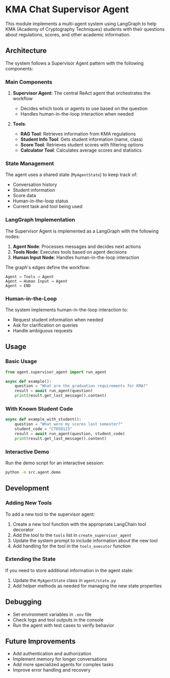 # KMA Chat Supervisor Agent

This module implements a multi-agent system using LangGraph to help KMA (Academy of Cryptography Techniques) students with their questions about regulations, scores, and other academic information.

## Architecture

The system follows a Supervisor Agent pattern with the following components:

### Main Components

1. **Supervisor Agent**: The central ReAct agent that orchestrates the workflow

   - Decides which tools or agents to use based on the question
   - Handles human-in-the-loop interaction when needed

2. **Tools**:
   - **RAG Tool**: Retrieves information from KMA regulations
   - **Student Info Tool**: Gets student information (name, class)
   - **Score Tool**: Retrieves student scores with filtering options
   - **Calculator Tool**: Calculates average scores and statistics

### State Management

The agent uses a shared state (`MyAgentState`) to keep track of:

- Conversation history
- Student information
- Score data
- Human-in-the-loop status
- Current task and tool being used

### LangGraph Implementation

The Supervisor Agent is implemented as a LangGraph with the following nodes:

1. **Agent Node**: Processes messages and decides next actions
2. **Tools Node**: Executes tools based on agent decisions
3. **Human Input Node**: Handles human-in-the-loop interaction

The graph's edges define the workflow:

```
Agent → Tools → Agent
Agent → Human Input → Agent
Agent → END
```

### Human-in-the-Loop

The system implements human-in-the-loop interaction to:

- Request student information when needed
- Ask for clarification on queries
- Handle ambiguous requests

## Usage

### Basic Usage

```python
from agent.supervisor_agent import run_agent

async def example():
    question = "What are the graduation requirements for KMA?"
    result = await run_agent(question)
    print(result.get_last_message().content)
```

### With Known Student Code

```python
async def example_with_student():
    question = "What were my scores last semester?"
    student_code = "CT050123"
    result = await run_agent(question, student_code)
    print(result.get_last_message().content)
```

### Interactive Demo

Run the demo script for an interactive session:

```bash
python -m src.agent.demo
```

## Development

### Adding New Tools

To add a new tool to the supervisor agent:

1. Create a new tool function with the appropriate LangChain tool decorator
2. Add the tool to the `tools` list in `create_supervisor_agent`
3. Update the system prompt to include information about the new tool
4. Add handling for the tool in the `tools_executor` function

### Extending the State

If you need to store additional information in the agent state:

1. Update the `MyAgentState` class in `agent/state.py`
2. Add helper methods as needed for managing the new state properties

## Debugging

- Set environment variables in `.env` file
- Check logs and tool outputs in the console
- Run the agent with test cases to verify behavior

## Future Improvements

- Add authentication and authorization
- Implement memory for longer conversations
- Add more specialized agents for complex tasks
- Improve error handling and recovery
